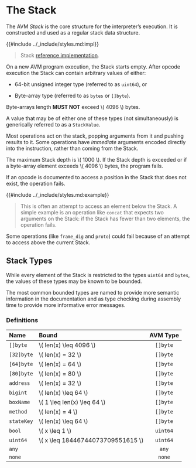 # The Stack

The AVM _Stack_ is the core structure for the interpreter’s execution. It is constructed
and used as a regular stack data structure.

{{#include ../_include/styles.md:impl}}
> Stack [reference implementation](https://github.com/algorand/go-algorand/blob/b7b3e5e3c9a83cbd6bd038f4f1856039d941b958/data/transactions/logic/eval.go#L675).

On a new AVM program execution, the Stack starts empty. After opcode execution the
Stack can contain arbitrary values of either:

- 64-bit unsigned integer type (referred to as `uint64`), or

- Byte-array type (referred to as `bytes` or `[]byte`).

Byte-arrays length **MUST NOT** exceed \\( 4096 \\) bytes.

A value that may be of either one of these types (not simultaneously) is generically
referred to as a `StackValue`.

Most operations act on the stack, popping arguments from it and pushing results
to it. Some operations have _immediate_ arguments encoded directly into the instruction,
rather than coming from the Stack.

The maximum Stack depth is \\( 1000 \\). If the Stack depth is exceeded or if a
byte-array element exceeds \\( 4096 \\) bytes, the program fails.

If an opcode is documented to access a position in the Stack that does not exist,
the operation fails.

{{#include ../_include/styles.md:example}}
> This is often an attempt to access an element below the Stack. A simple example
> is an operation like `concat` that expects two arguments on the Stack: if the
> Stack has fewer than two elements, the operation fails.

Some operations (like `frame_dig` and `proto`) could fail because of an attempt to
access above the current Stack.

## Stack Types

While every element of the Stack is restricted to the types `uint64` and `bytes`,
the values of these types may be known to be bounded.

The most common bounded types are named to provide more semantic information in the
documentation and as type checking during assembly time to provide more informative
error messages.

### Definitions

| Name       | Bound                               | AVM Type |
|:-----------|:------------------------------------|:--------:|
| `[]byte`   | \\( len(x) \leq 4096 \\)            | `[]byte` |
| `[32]byte` | \\( len(x) = 32 \\)                 | `[]byte` |
| `[64]byte` | \\( len(x) = 64 \\)                 | `[]byte` |
| `[80]byte` | \\( len(x) = 80 \\)                 | `[]byte` |
| `address`  | \\( len(x) = 32 \\)                 | `[]byte` |
| `bigint`   | \\( len(x) \leq 64 \\)              | `[]byte` |
| `boxName`  | \\( 1 \leq len(x) \leq 64 \\)       | `[]byte` |
| `method`   | \\( len(x) = 4 \\)                  | `[]byte` |
| `stateKey` | \\( len(x) \leq 64 \\)              | `[]byte` |
| `bool`     | \\( x \leq 1 \\)                    | `uint64` |
| `uint64`   | \\( x \leq 18446744073709551615 \\) | `uint64` |
| `any`      |                                     |  `any`   |
| `none`     |                                     |  `none`  |
